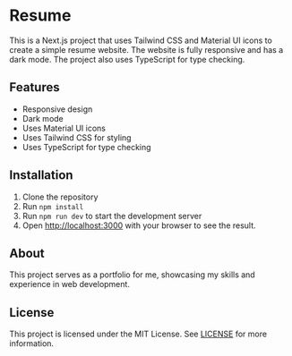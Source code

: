 # Resume
This is a Next.js project that uses Tailwind CSS and Material UI icons to create a simple resume website. The website is fully responsive and has a dark mode. The project also uses TypeScript for type checking.

## Features

- Responsive design
- Dark mode
- Uses Material UI icons
- Uses Tailwind CSS for styling
- Uses TypeScript for type checking

## Installation

1. Clone the repository
2. Run `npm install`
3. Run `npm run dev` to start the development server
4. Open [http://localhost:3000](http://localhost:3000) with your browser to see the result.

## About
This project serves as a portfolio for me, showcasing my skills and experience in web development.

## License
This project is licensed under the MIT License. See [LICENSE](LICENSE) for more information.

